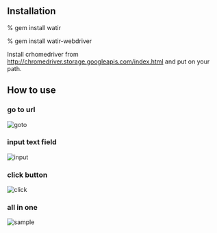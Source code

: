 ## Installation
 
% gem install watir

% gem install watir-webdriver

Install crhomedriver from http://chromedriver.storage.googleapis.com/index.html and put on your path.

## How to use

### go to url

![goto](https://dl.dropboxusercontent.com/u/385564/scratch2web/goto.gif "goto")

### input text field

![input](https://dl.dropboxusercontent.com/u/385564/scratch2web/input.gif "input")

### click button

![click](https://dl.dropboxusercontent.com/u/385564/scratch2web/click.gif "click")

### all in one

![sample](https://dl.dropboxusercontent.com/u/385564/scratch2web/sample.gif "sample")
